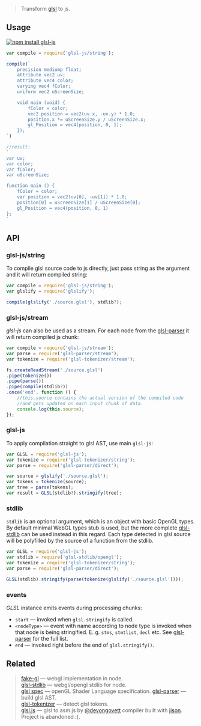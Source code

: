 > Transform [glsl](https://www.opengl.org/documentation/glsl/) to js.

## Usage

[![npm install glsl-js](https://nodei.co/npm/glsl-js.png?mini=true)](https://npmjs.org/package/glsl-js/)

```js
var compile = require('glsl-js/string');

compile(`
	precision mediump float;
	attribute vec2 uv;
	attribute vec4 color;
	varying vec4 fColor;
	uniform vec2 uScreenSize;

	void main (void) {
		fColor = color;
		vec2 position = vec2(uv.x, -uv.y) * 1.0;
		position.x *= uScreenSize.y / uScreenSize.x;
		gl_Position = vec4(position, 0, 1);
	});
`)

//result:
`
var uv;
var color;
var fColor;
var uScreenSize;

function main () {
	fColor = color;
	var position = vec2(uv[0], -uv[1]) * 1.0;
	position[0] = uScreenSize[1] / uScreenSize[0];
	gl_Position = vec4(position, 0, 1)
};
`
```


## API

### glsl-js/string

To compile glsl source code to js directly, just pass string as the argument and it will return compiled string:

```js
var compile = require('glsl-js/string');
var glslify = require('glslify');

compile(glslify('./source.glsl'), stdlib?);
```

### glsl-js/stream

_glsl-js_ can also be used as a stream. For each node from the [glsl-parser](http://stack.gl/packages/#stackgl/glsl-parser) it will return compiled js chunk:

```js
var compile = require('glsl-js/stream');
var parse = require('glsl-parser/stream');
var tokenize = require('glsl-tokenizer/stream');

fs.createReadStream('./source.glsl')
.pipe(tokenize())
.pipe(parse())
.pipe(compile(stdlib?))
.once('end', function () {
	//this.source contains the actual version of the compiled code
	//and gets updated on each input chunk of data.
	console.log(this.source);
});
```

### glsl-js

To apply compilation straight to glsl AST, use main `glsl-js`:

```js
var GLSL = require('glsl-js');
var tokenize = require('glsl-tokenizer/string');
var parse = require('glsl-parser/direct');

var source = glslify('./source.glsl');
var tokens = tokenize(source);
var tree = parse(tokens);
var result = GLSL(stdlib?).stringify(tree);
```

### stdlib

`stdlib` is an optional argument, which is an object with basic OpenGL types. By default minimal WebGL types stub is used, but the more complete [glsl-stdlib](https://npmjs.org/package/glsl-stdlib) can be used instead in this regard. Each type detected in glsl source will be polyfilled by the source of a function from the stdlib.

```js
var GLSL = require('glsl-js');
var stdlib = require('glsl-stdlib/opengl');
var tokenize = require('glsl-tokenizer/string');
var parse = require('glsl-parser/direct');

GLSL(stdlib).stringify(parse(tokenize(glslify('./source.glsl'))));
```

### events

_GLSL_ instance emits events during processing chunks:

* `start` — invoked when `glsl.stringify` is called.
* `<nodeType>` — event with name according to node type is invoked when that node is being stringified. E. g. `stms`, `stmtlist`, `decl` etc. See [glsl-parser](https://github.com/stackgl/glsl-parser) for the full list.
* `end` — invoked right before the end of `glsl.stringify()`.


## Related

> [fake-gl](https://npmjs.org/package/fake-gl) — webgl implementation in node.</br>
> [glsl-stdlib](https://npmjs.org/package/glsl-stdlib) — webgl/opengl stdlib for node.</br>
> [glsl spec](https://www.opengl.org/documentation/glsl/) — openGL Shader Language specification.
> [glsl-parser](http://stack.gl/packages/#stackgl/glsl-parser) — build glsl AST.</br>
> [glsl-tokenizer](http://stack.gl/packages/#stackgl/glsl-tokenizer) — detect glsl tokens.</br>
> [glsl.js](https://npmjs.org/package/glsl) — glsl to asm.js by [@devongovett](https://github.com/devongovett) compiler built with [jison](https://npmjs.org/package/jison). Project is abandoned :(.</br>